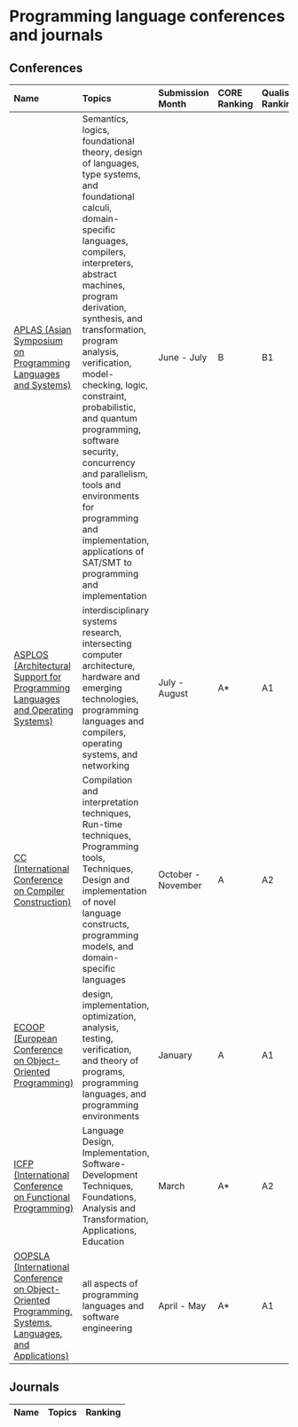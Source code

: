 # Programming language conferences and journals


## Conferences

| Name | Topics | Submission Month | CORE Ranking | Qualis Ranking | ERA Ranking |
| :--- | :----- | :--------------- | :----------- | :------------- | :---------- |
| [APLAS (Asian Symposium on Programming Languages and Systems)](https://conf.researchr.org/series/aplas) | Semantics, logics, foundational theory, design of languages, type systems, and foundational calculi, domain-specific languages, compilers, interpreters, abstract machines, program derivation, synthesis, and transformation, program analysis, verification, model-checking, logic, constraint, probabilistic, and quantum programming, software security, concurrency and parallelism, tools and environments for programming and implementation, applications of SAT/SMT to programming and implementation | June - July | B | B1 | B |
| [ASPLOS (Architectural Support for Programming Languages and Operating Systems)](https://www.sigplan.org/Conferences/ASPLOS/) | interdisciplinary systems research, intersecting computer architecture, hardware and emerging technologies, programming languages and compilers, operating systems, and networking | July - August | A* | A1 | A |
| [CC (International Conference on Compiler Construction)](https://conf.researchr.org/series/CC) | Compilation and interpretation techniques, Run-time techniques, Programming tools, Techniques, Design and implementation of novel language constructs, programming models, and domain-specific languages | October - November | A | A2 | A |
| [ECOOP (European Conference on Object-Oriented Programming)](https://2021.ecoop.org/series/ecoop) | design, implementation, optimization, analysis, testing, verification, and theory of programs, programming languages, and programming environments | January | A | A1 | A |
| [ICFP (International Conference on Functional Programming)](https://www.icfpconference.org) | Language Design, Implementation, Software-Development Techniques, Foundations, Analysis and Transformation, Applications, Education | March | A* | A2 | A |
| [OOPSLA (International Conference on Object-Oriented Programming, Systems, Languages, and Applications)](https://2020.splashcon.org/series/splash) | all aspects of programming languages and software engineering | April - May | A* | A1 | A |


## Journals

| Name | Topics | Ranking |
| :--- | :----- | :------ |

